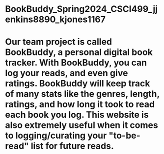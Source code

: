 # BookBuddy_Spring2024_CSCI499_jjenkins8890_kjones1167
# Our team project is called BookBuddy, a personal digital book tracker. With BookBuddy, you can log your reads, and even give ratings. BookBuddy will keep track of many stats like the genres, length, ratings, and how long it took to read each book you log. This website is also extremely useful when it comes to logging/curating your "to-be-read" list for future reads.
